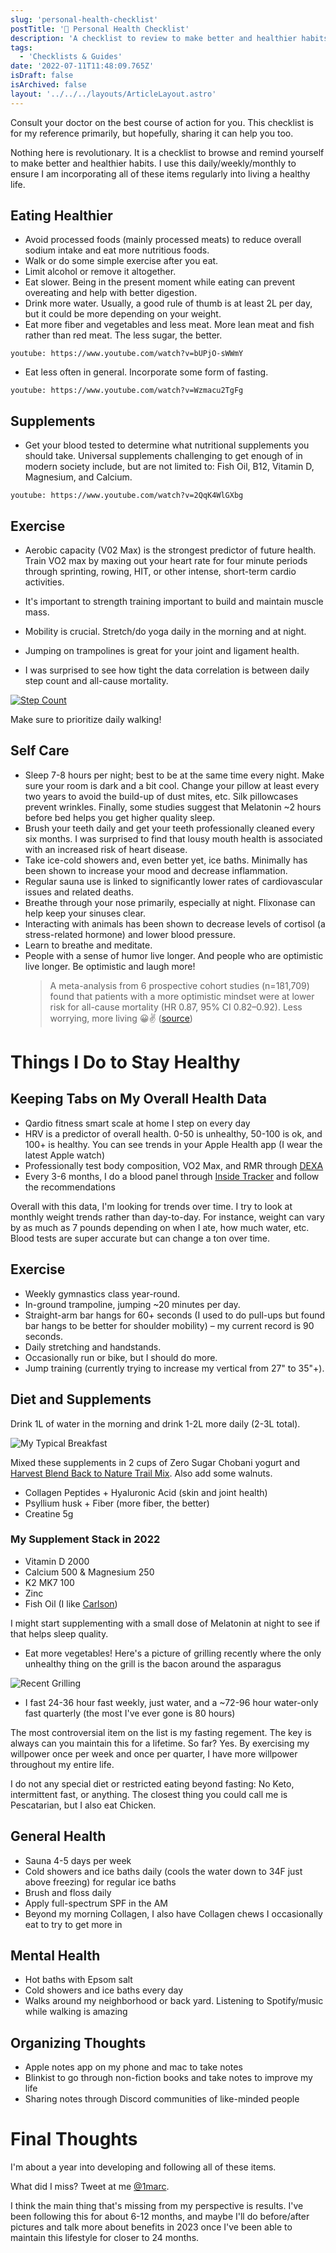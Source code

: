```yaml
---
slug: 'personal-health-checklist'
postTitle: '🚰 Personal Health Checklist'
description: 'A checklist to review to make better and healthier habits.'
tags:
  - 'Checklists & Guides'
date: '2022-07-11T11:48:09.765Z'
isDraft: false
isArchived: false
layout: '../../../layouts/ArticleLayout.astro'
---
```


Consult your doctor on the best course of action for you. This checklist is for my reference primarily, but hopefully, sharing it can help you too.

Nothing here is revolutionary. It is a checklist to browse and remind yourself to make better and healthier habits. I use this daily/weekly/monthly to ensure I am incorporating all of these items regularly into living a healthy life.

## Eating Healthier

* Avoid processed foods (mainly processed meats) to reduce overall sodium intake and eat more nutritious foods.
* Walk or do some simple exercise after you eat.
* Limit alcohol or remove it altogether.
* Eat slower. Being in the present moment while eating can prevent overeating and help with better digestion.
* Drink more water. Usually, a good rule of thumb is at least 2L per day, but it could be more depending on your weight.
* Eat more fiber and vegetables and less meat. More lean meat and fish rather than red meat. The less sugar, the better.
  
`youtube: https://www.youtube.com/watch?v=bUPjO-sWWmY`

* Eat less often in general. Incorporate some form of fasting.

`youtube: https://www.youtube.com/watch?v=Wzmacu2TgFg`

## Supplements

* Get your blood tested to determine what nutritional supplements you should take. Universal supplements challenging to get enough of in modern society include, but are not limited to: Fish Oil, B12, Vitamin D, Magnesium, and Calcium.

`youtube: https://www.youtube.com/watch?v=2QqK4WlGXbg`

## Exercise

* Aerobic capacity (V02 Max) is the strongest predictor of future health. Train VO2 max by maxing out your heart rate for four minute periods through sprinting, rowing, HIT, or other intense, short-term cardio activities. 

* It's important to strength training important to build and maintain muscle mass.

* Mobility is crucial. Stretch/do yoga daily in the morning and at night.

* Jumping on trampolines is great for your joint and ligament health.

* I was surprised to see how tight the data correlation is between daily step count and all-cause mortality.

[![Step Count ](./steps.png)](https://www.tandfonline.com/doi/full/10.1080/02640414.2022.2099186)

Make sure to prioritize daily walking!

## Self Care

* Sleep 7-8 hours per night; best to be at the same time every night. Make sure your room is dark and a bit cool. Change your pillow at least every two years to avoid the build-up of dust mites, etc. Silk pillowcases prevent wrinkles. Finally, some studies suggest that Melatonin ~2 hours before bed helps you get higher quality sleep. 
* Brush your teeth daily and get your teeth professionally cleaned every six months. I was surprised to find that lousy mouth health is associated with an increased risk of heart disease.
* Take ice-cold showers and, even better yet, ice baths. Minimally has been shown to increase your mood and decrease inflammation.
* Regular sauna use is linked to significantly lower rates of cardiovascular issues and related deaths.
* Breathe through your nose primarily, especially at night. Flixonase can help keep your sinuses clear.
* Interacting with animals has been shown to decrease levels of cortisol (a stress-related hormone) and lower blood pressure.
* Learn to breathe and meditate.
* People with a sense of humor live longer. And people who are optimistic live longer. Be optimistic and laugh more!
  > A meta-analysis from 6 prospective cohort studies (n=181,709) found that patients with a more optimistic mindset were at lower risk for all-cause mortality (HR 0.87, 95% CI 0.82–0.92).
  > Less worrying, more living 😀✌️
  > ([source](https://twitter.com/BradStanfieldMD/status/1522354631279804417?s=20&t=jmUDKqg0erLH92WG7irRGw))

# Things I Do to Stay Healthy

## Keeping Tabs on My Overall Health Data

- Qardio fitness smart scale at home I step on every day
- HRV is a predictor of overall health. 0-50 is unhealthy, 50-100 is ok, and 100+ is healthy. You can see trends in your Apple Health app (I wear the latest Apple watch)
- Professionally test body composition, VO2 Max, and RMR through [DEXA](https://www.dexafit.com/dexafit-store-mapper)
- Every 3-6 months, I do a blood panel through [Inside Tracker](https://www.insidetracker.com/) and follow the recommendations

Overall with this data, I'm looking for trends over time. I try to look at monthly weight trends rather than day-to-day. For instance, weight can vary by as much as 7 pounds depending on when I ate, how much water, etc. Blood tests are super accurate but can change a ton over time.

## Exercise

- Weekly gymnastics class year-round.
- In-ground trampoline, jumping ~20 minutes per day.
- Straight-arm bar hangs for 60+ seconds (I used to do pull-ups but found bar hangs to be better for shoulder mobility) – my current record is 90 seconds.
- Daily stretching and handstands.
- Occasionally run or bike, but I should do more.
- Jump training (currently trying to increase my vertical from 27" to 35"+).

## Diet and Supplements

Drink 1L of water in the morning and drink 1-2L more daily (2-3L total).

![My Typical Breakfast](./breakfast.jpeg)

Mixed these supplements in 2 cups of Zero Sugar Chobani yogurt and [Harvest Blend Back to Nature Trail Mix](https://amzn.to/3z6Bjd8). Also add some walnuts.

- Collagen Peptides + Hyaluronic Acid (skin and joint health)
- Psyllium husk + Fiber (more fiber, the better)
- Creatine 5g

### My Supplement Stack in 2022

- Vitamin D 2000
- Calcium 500 & Magnesium 250
- K2 MK7 100
- Zinc
- Fish Oil (I like [Carlson](https://amzn.to/3Ri6j0n))

I might start supplementing with a small dose of Melatonin at night to see if that helps sleep quality.

- Eat more vegetables! Here's a picture of grilling recently where the only unhealthy thing on the grill is the bacon around the asparagus

![Recent Grilling](./grilling.jpeg)

- I fast 24-36 hour fast weekly, just water, and a ~72-96 hour water-only fast quarterly (the most I've ever gone is 80 hours)

The most controversial item on the list is my fasting regement. The key is always can you maintain this for a lifetime. So far? Yes. By exercising my willpower once per week and once per quarter, I have more willpower throughout my entire life.

I do not any special diet or restricted eating beyond fasting: No Keto, intermittent fast, or anything. The closest thing you could call me is Pescatarian, but I also eat Chicken. 

## General Health

- Sauna 4-5 days per week
- Cold showers and ice baths daily (cools the water down to 34F just above freezing) for regular ice baths
- Brush and floss daily
- Apply full-spectrum SPF in the AM
- Beyond my morning Collagen, I also have Collagen chews I occasionally eat to try to get more in

## Mental Health

- Hot baths with Epsom salt
- Cold showers and ice baths every day
- Walks around my neighborhood or back yard. Listening to Spotify/music while walking is amazing

## Organizing Thoughts

- Apple notes app on my phone and mac to take notes
- Blinkist to go through non-fiction books and take notes to improve my life
- Sharing notes through Discord communities of like-minded people

# Final Thoughts

I'm about a year into developing and following all of these items. 

What did I miss? Tweet at me [@1marc](https://twitter.com/1Marc).

I think the main thing that's missing from my perspective is results. I've been following this for about 6-12 months, and maybe I'll do before/after pictures and talk more about benefits in 2023 once I've been able to maintain this lifestyle for closer to 24 months.